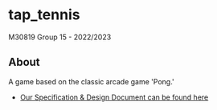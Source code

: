 # tap_tennis

M30819
Group 15 - 2022/2023

## About
A game based on the classic arcade game 'Pong.'

- [Our Specification & Design Document can be found here](https://portdotacdotuk-my.sharepoint.com/:b:/g/personal/up2052662_port_ac_uk/EWcdtofwmI9Klo27rd-pHp4BktES1mLWkKIyemtzY7tT0w?e=9GwPfd)


